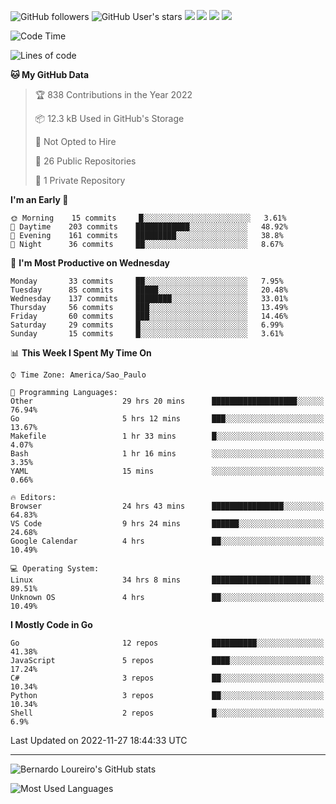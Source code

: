 ![GitHub followers](https://img.shields.io/github/followers/bernardolm?style=for-the-badge&label=GitHub%20followers) ![GitHub User's stars](https://img.shields.io/github/stars/bernardolm?style=for-the-badge&label=GitHub%20User's%20stars) [![](https://img.shields.io/static/v1?logo=linkedin&label=LinkedIn&message=bernardolm&color=0A66C2&style=for-the-badge)](https://www.linkedin.com/in/bernardolm) [![](https://img.shields.io/static/v1?logo=lastdotfm&label=last.fm&message=bernardolm&color=D51007&style=for-the-badge)](https://www.last.fm/user/bernardolm) [![](https://img.shields.io/static/v1?logo=spotify&label=spotify&message=bernardolou&color=1ED760&style=for-the-badge)](https://open.spotify.com/user/bernardolou) [![](https://img.shields.io/static/v1?logo=awesomelists&label=My%20awesome%20stars&message=⭐⭐⭐&color=FC60A8&style=for-the-badge)](https://github.com/bernardolm/awesome-stars)

<!--START_SECTION:waka-->
![Code Time](http://img.shields.io/badge/Code%20Time-1%2C988%20hrs%206%20mins-blue)

![Lines of code](https://img.shields.io/badge/From%20Hello%20World%20I%27ve%20Written--16%20Thousand%20lines%20of%20code-blue)

**🐱 My GitHub Data** 

> 🏆 838 Contributions in the Year 2022
 > 
> 📦 12.3 kB Used in GitHub's Storage 
 > 
> 🚫 Not Opted to Hire
 > 
> 📜 26 Public Repositories 
 > 
> 🔑 1 Private Repository 
 > 
**I'm an Early 🐤** 

```text
🌞 Morning    15 commits     █░░░░░░░░░░░░░░░░░░░░░░░░   3.61% 
🌆 Daytime    203 commits    ████████████░░░░░░░░░░░░░   48.92% 
🌃 Evening    161 commits    █████████░░░░░░░░░░░░░░░░   38.8% 
🌙 Night      36 commits     ██░░░░░░░░░░░░░░░░░░░░░░░   8.67%

```
📅 **I'm Most Productive on Wednesday** 

```text
Monday       33 commits     ██░░░░░░░░░░░░░░░░░░░░░░░   7.95% 
Tuesday      85 commits     █████░░░░░░░░░░░░░░░░░░░░   20.48% 
Wednesday    137 commits    ████████░░░░░░░░░░░░░░░░░   33.01% 
Thursday     56 commits     ███░░░░░░░░░░░░░░░░░░░░░░   13.49% 
Friday       60 commits     ███░░░░░░░░░░░░░░░░░░░░░░   14.46% 
Saturday     29 commits     █░░░░░░░░░░░░░░░░░░░░░░░░   6.99% 
Sunday       15 commits     █░░░░░░░░░░░░░░░░░░░░░░░░   3.61%

```


📊 **This Week I Spent My Time On** 

```text
⌚︎ Time Zone: America/Sao_Paulo

💬 Programming Languages: 
Other                    29 hrs 20 mins      ███████████████████░░░░░░   76.94% 
Go                       5 hrs 12 mins       ███░░░░░░░░░░░░░░░░░░░░░░   13.67% 
Makefile                 1 hr 33 mins        █░░░░░░░░░░░░░░░░░░░░░░░░   4.07% 
Bash                     1 hr 16 mins        ░░░░░░░░░░░░░░░░░░░░░░░░░   3.35% 
YAML                     15 mins             ░░░░░░░░░░░░░░░░░░░░░░░░░   0.66%

🔥 Editors: 
Browser                  24 hrs 43 mins      ████████████████░░░░░░░░░   64.83% 
VS Code                  9 hrs 24 mins       ██████░░░░░░░░░░░░░░░░░░░   24.68% 
Google Calendar          4 hrs               ██░░░░░░░░░░░░░░░░░░░░░░░   10.49%

💻 Operating System: 
Linux                    34 hrs 8 mins       ██████████████████████░░░   89.51% 
Unknown OS               4 hrs               ██░░░░░░░░░░░░░░░░░░░░░░░   10.49%

```

**I Mostly Code in Go** 

```text
Go                       12 repos            ██████████░░░░░░░░░░░░░░░   41.38% 
JavaScript               5 repos             ████░░░░░░░░░░░░░░░░░░░░░   17.24% 
C#                       3 repos             ██░░░░░░░░░░░░░░░░░░░░░░░   10.34% 
Python                   3 repos             ██░░░░░░░░░░░░░░░░░░░░░░░   10.34% 
Shell                    2 repos             █░░░░░░░░░░░░░░░░░░░░░░░░   6.9%

```



 Last Updated on 2022-11-27 18:44:33 UTC
<!--END_SECTION:waka-->

---

![Bernardo Loureiro's GitHub stats](https://github-readme-stats.vercel.app/api?username=bernardolm&count_private=true&show_icons=true&theme=nightowl&include_all_commits=true)

![Most Used Languages](https://github-readme-stats.vercel.app/api/top-langs/?username=bernardolm&theme=nightowl&langs_count=99)
